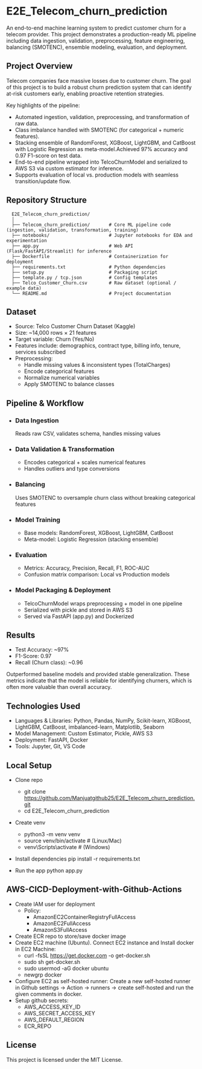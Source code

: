 # E2E_Telecom_churn_prediction

An end-to-end machine learning system to predict customer churn for a telecom provider. This project demonstrates a production-ready ML pipeline including data ingestion, validation, preprocessing, feature engineering, balancing (SMOTENC), ensemble modeling, evaluation, and deployment.


## Project Overview

Telecom companies face massive losses due to customer churn. The goal of this project is to build a robust churn prediction system that can identify at-risk customers early, enabling proactive retention strategies.

Key highlights of the pipeline:
* Automated ingestion, validation, preprocessing, and transformation of raw data.
* Class imbalance handled with SMOTENC (for categorical + numeric features).
* Stacking ensemble of RandomForest, XGBoost, LightGBM, and CatBoost with Logistic Regression as meta-model.Achieved 97% accuracy and 0.97 F1-score on test data.
* End-to-end pipeline wrapped into TelcoChurnModel and serialized to AWS S3 via custom estimator for inference.
* Supports evaluation of local vs. production models with seamless transition/update flow.

## Repository Structure

```
  E2E_Telecom_churn_prediction/
  │
  ├── Telecom_churn_prediction/       # Core ML pipeline code (ingestion, validation, transformation, training)
  ├── notebooks/                      # Jupyter notebooks for EDA and experimentation
  ├── app.py                          # Web API (Flask/FastAPI/Streamlit) for inference
  ├── Dockerfile                      # Containerization for deployment
  ├── requirements.txt                # Python dependencies
  ├── setup.py                        # Packaging script
  ├── template.py / tcp.json          # Config templates
  ├── Telco_Customer_Churn.csv        # Raw dataset (optional / example data)
  └── README.md                       # Project documentation
```

## Dataset

* Source: Telco Customer Churn Dataset (Kaggle)
* Size: ~14,000 rows × 21 features
* Target variable: Churn (Yes/No)
* Features include: demographics, contract type, billing info, tenure, services subscribed
* Preprocessing:
  * Handle missing values & inconsistent types (TotalCharges)
  * Encode categorical features
  * Normalize numerical variables
  * Apply SMOTENC to balance classes

## Pipeline & Workflow

* ### Data Ingestion
  Reads raw CSV, validates schema, handles missing values
* ### Data Validation & Transformation
  * Encodes categorical + scales numerical features
  * Handles outliers and type conversions
* ### Balancing
  Uses SMOTENC to oversample churn class without breaking categorical features
* ### Model Training
  * Base models: RandomForest, XGBoost, LightGBM, CatBoost
  * Meta-model: Logistic Regression (stacking ensemble)
* ### Evaluation
  * Metrics: Accuracy, Precision, Recall, F1, ROC-AUC
  * Confusion matrix comparison: Local vs Production models
* ### Model Packaging & Deployment
  * TelcoChurnModel wraps preprocessing + model in one pipeline
  * Serialized with pickle and stored in AWS S3
  * Served via FastAPI (app.py) and Dockerized

## Results

* Test Accuracy: ~97%
* F1-Score: 0.97
* Recall (Churn class): ~0.96

Outperformed baseline models and provided stable generalization.
These metrics indicate that the model is reliable for identifying churners, which is often more valuable than overall accuracy.

## Technologies Used

* Languages & Libraries: Python, Pandas, NumPy, Scikit-learn, XGBoost, LightGBM, CatBoost, imbalanced-learn, Matplotlib, Seaborn
* Model Management: Custom Estimator, Pickle, AWS S3
* Deployment: FastAPI, Docker
* Tools: Jupyter, Git, VS Code

## Local Setup

* Clone repo
  * git clone https://github.com/Manjuatgithub25/E2E_Telecom_churn_prediction.git
  * cd E2E_Telecom_churn_prediction

* Create venv
  * python3 -m venv venv
  * source venv/bin/activate  # (Linux/Mac)
  * venv\Scripts\activate     # (Windows)

* Install dependencies
  pip install -r requirements.txt

* Run the app
  python app.py

## AWS-CICD-Deployment-with-Github-Actions

* Create IAM user for deployment
  * Policy:
    * AmazonEC2ContainerRegistryFullAccess
    * AmazonEC2FullAccess
    * AmazonS3FullAccess
* Create ECR repo to store/save docker image
* Create EC2 machine (Ubuntu). Connect EC2 instance and Install docker in EC2 Machine:
  * curl -fsSL https://get.docker.com -o get-docker.sh
  * sudo sh get-docker.sh
  * sudo usermod -aG docker ubuntu
  * newgrp docker
* Configure EC2 as self-hosted runner:
  Create a new self-hosted runner in Github settings -> Action -> runners -> create self-hosted and run the given comments in docker.
* Setup github secrets:
  * AWS_ACCESS_KEY_ID
  * AWS_SECRET_ACCESS_KEY
  * AWS_DEFAULT_REGION
  * ECR_REPO

## License

This project is licensed under the MIT License.
